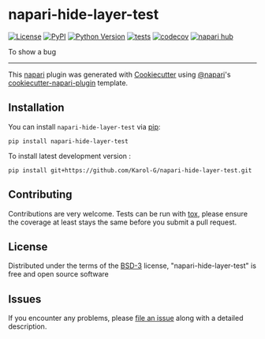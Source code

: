 # napari-hide-layer-test

[![License](https://img.shields.io/pypi/l/napari-hide-layer-test.svg?color=green)](https://github.com/Karol-G/napari-hide-layer-test/raw/main/LICENSE)
[![PyPI](https://img.shields.io/pypi/v/napari-hide-layer-test.svg?color=green)](https://pypi.org/project/napari-hide-layer-test)
[![Python Version](https://img.shields.io/pypi/pyversions/napari-hide-layer-test.svg?color=green)](https://python.org)
[![tests](https://github.com/Karol-G/napari-hide-layer-test/workflows/tests/badge.svg)](https://github.com/Karol-G/napari-hide-layer-test/actions)
[![codecov](https://codecov.io/gh/Karol-G/napari-hide-layer-test/branch/main/graph/badge.svg)](https://codecov.io/gh/Karol-G/napari-hide-layer-test)
[![napari hub](https://img.shields.io/endpoint?url=https://api.napari-hub.org/shields/napari-hide-layer-test)](https://napari-hub.org/plugins/napari-hide-layer-test)

To show a bug

----------------------------------

This [napari] plugin was generated with [Cookiecutter] using [@napari]'s [cookiecutter-napari-plugin] template.

<!--
Don't miss the full getting started guide to set up your new package:
https://github.com/napari/cookiecutter-napari-plugin#getting-started

and review the napari docs for plugin developers:
https://napari.org/plugins/stable/index.html
-->

## Installation

You can install `napari-hide-layer-test` via [pip]:

    pip install napari-hide-layer-test



To install latest development version :

    pip install git+https://github.com/Karol-G/napari-hide-layer-test.git


## Contributing

Contributions are very welcome. Tests can be run with [tox], please ensure
the coverage at least stays the same before you submit a pull request.

## License

Distributed under the terms of the [BSD-3] license,
"napari-hide-layer-test" is free and open source software

## Issues

If you encounter any problems, please [file an issue] along with a detailed description.

[napari]: https://github.com/napari/napari
[Cookiecutter]: https://github.com/audreyr/cookiecutter
[@napari]: https://github.com/napari
[MIT]: http://opensource.org/licenses/MIT
[BSD-3]: http://opensource.org/licenses/BSD-3-Clause
[GNU GPL v3.0]: http://www.gnu.org/licenses/gpl-3.0.txt
[GNU LGPL v3.0]: http://www.gnu.org/licenses/lgpl-3.0.txt
[Apache Software License 2.0]: http://www.apache.org/licenses/LICENSE-2.0
[Mozilla Public License 2.0]: https://www.mozilla.org/media/MPL/2.0/index.txt
[cookiecutter-napari-plugin]: https://github.com/napari/cookiecutter-napari-plugin

[file an issue]: https://github.com/Karol-G/napari-hide-layer-test/issues

[napari]: https://github.com/napari/napari
[tox]: https://tox.readthedocs.io/en/latest/
[pip]: https://pypi.org/project/pip/
[PyPI]: https://pypi.org/
